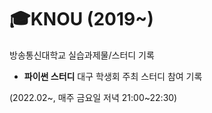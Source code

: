 # 🎓KNOU (2019~)
방송통신대학교 실습과제물/스터디 기록


- **파이썬 스터디** 대구 학생회 주최 스터디 참여 기록

(2022.02~, 매주 금요일 저녁 21:00~22:30)

